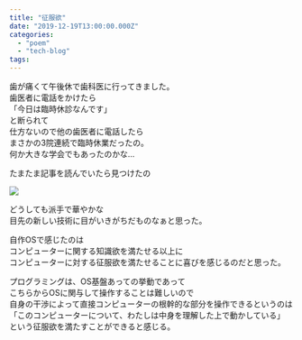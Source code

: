 ```yaml
---
title: "征服欲"
date: "2019-12-19T13:00:00.000Z"
categories: 
  - "poem"
  - "tech-blog"
tags: 
---
```


歯が痛くて午後休で歯科医に行ってきました。  
歯医者に電話をかけたら  
「今日は臨時休診なんです」  
と断られて  
仕方ないので他の歯医者に電話したら  
まさかの3院連続で臨時休業だったの。  
何か大きな学会でもあったのかな...

たまたま記事を読んでいたら見つけたの

![](https://media.discordapp.net/attachments/642699706690043924/657063346809470996/IMG_20191219_123437.jpg?width=362&height=481)

どうしても派手で華やかな  
目先の新しい技術に目がいきがちだものなぁと思った。

自作OSで感じたのは  
コンピューターに関する知識欲を満たせる以上に  
コンピューターに対する征服欲を満たせることに喜びを感じるのだと思った。

プログラミングは、OS基盤あっての挙動であって  
こちらからOSに関与して操作することは難しいので  
自身の干渉によって直接コンピューターの根幹的な部分を操作できるというのは  
「このコンピューターについて、わたしは中身を理解した上で動かしている」  
という征服欲を満たすことができると感じる。
